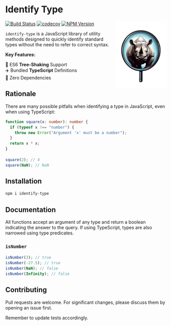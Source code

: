 # Identify Type

<img align="right" width="160px" src="https://raw.githubusercontent.com/Michael77/identify-type/master/logo/color.png">

[![Build Status](https://github.com/Michael77/identify-type/actions/workflows/node.js.yml/badge.svg?branch=master)](https://github.com/Michael77/identify-type/actions?query=branch%3Amaster)
[![codecov](https://codecov.io/gh/Michael77/identify-type/branch/master/graph/badge.svg)](https://codecov.io/gh/Michael77/identify-type)
[![NPM Version](https://img.shields.io/npm/v/identify-type)](https://www.npmjs.com/package/identify-type)

`identify-type` is a JavaScript library of utility methods designed to quickly identify standard types without the need to refer to correct syntax.

**Key Features:**

🌲 ES6 **Tree-Shaking** Support  
✈️ Bundled **TypeScript** Definitions  
🫙 Zero Dependencies

## Rationale

There are many possible pitfalls when identifying a type in JavaScript, even when using TypeScript:

```typescript
function square(x: number): number {
  if (typeof x !== "number") {
    throw new Error("Argument 'x' must be a number");
  }
  return x * x;
}

square(2); // 4
square(NaN); // NaN
```

## Installation

```bash
npm i identify-type
```

## Documentation

All functions accept an argument of any type and return a boolean indicating the answer to the query. If using TypeScript, types are also narrowed using type predicates.

### `isNumber`

```javascript
isNumber(3); // true
isNumber(-27.5); // true
isNumber(NaN); // false
isNumber(Infinity); // false
```

## Contributing

Pull requests are welcome. For significant changes, please discuss them by opening an issue first.

Remember to update tests accordingly.
